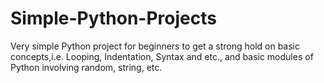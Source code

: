 # Simple-Python-Projects
Very simple Python project for beginners to get a strong hold on basic concepts,i.e. Looping, Indentation, Syntax and etc., and basic modules of Python involving random, string, etc. 
